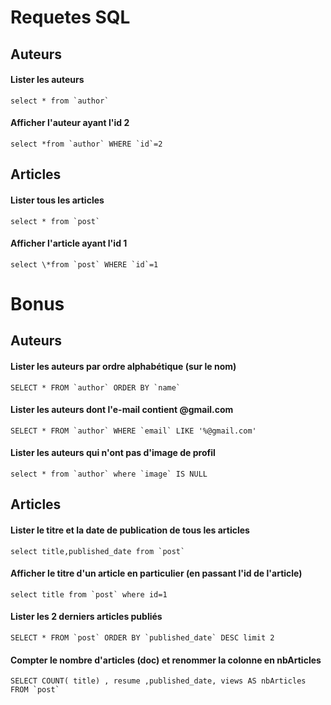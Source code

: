 # Requetes SQL


## Auteurs

#### Lister les auteurs

`` select * from `author` ``

#### Afficher l'auteur ayant l'id 2

`` select *from `author` WHERE `id`=2 ``


## Articles

#### Lister tous les articles

`` select * from `post` ``

#### Afficher l'article ayant l'id 1

`` select \*from `post` WHERE `id`=1 ``


# Bonus

## Auteurs

#### Lister les auteurs par ordre alphabétique (sur le nom)

`` SELECT *
FROM `author`
ORDER BY `name` ``


#### Lister les auteurs dont l'e-mail contient @gmail.com

`` SELECT *
FROM `author`
WHERE `email` LIKE '%@gmail.com' ``


#### Lister les auteurs qui n'ont pas d'image de profil

`` select * from `author` where `image` IS NULL ``


## Articles
#### Lister le titre et la date de publication de tous les articles

`` select title,published_date from `post` ``


#### Afficher le titre d'un article en particulier (en passant l'id de l'article)

`` select title from `post` where id=1 ``


#### Lister les 2 derniers articles publiés

`` SELECT *
FROM `post`
ORDER BY `published_date` DESC
limit 2 ``


#### Compter le nombre d'articles (doc) et renommer la colonne en nbArticles

`` SELECT COUNT( title) , resume ,published_date, views AS nbArticles
FROM `post` ``
